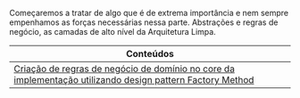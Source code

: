 Começaremos a tratar de algo que é de extrema importância e nem sempre empenhamos as forças necessárias nessa parte. Abstrações e regras de negócio, as camadas de alto nível da Arquitetura Limpa.

| Conteúdos                                                                                                                    |
| ---------------------------------------------------------------------------------------------------------------------------- |
| [Criação de regras de negócio de domínio no core da implementação utilizando design pattern Factory Method]()                                       |
